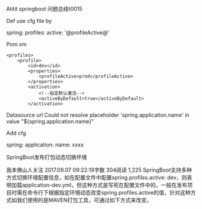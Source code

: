 Atitit springboot  问题总结t0015


Def use cfg  file by 

spring:
  profiles:
    active: '@profileActive@'

Pom.xm
 <!--定义打包命令指定的环境对应的profileActive变量值-->
    <profiles>
        <profile>
            <id>dev</id>
            <properties>
                <profileActive>prod</profileActive>
            </properties>
            <activation>
                <!--指定默认激活-->
                <activeByDefault>true</activeByDefault>
            </activation>
Datasource url
Could not resolve placeholder 'spring.application.name' in value "${spring.application.name}"



Add cfg


spring:
  application:
    name: xxxx



SpringBoot发布打包动态切换环境

我本佛山人关注
2017.09.07 09:22:19字数 304阅读 1,225
SpringBoot支持多种方式切换环境配置信息，如在配置文件中配置spring.profiles.active: dev，则表明加载application-dev.yml，但这种方式是写死在配置文件中的，一般在发布项目时需在命令行下根据指定环境动态改变spring.profiles.active的值，针对这种方式如我们使用的是MAVEN打包工具，可通过如下方式来改变。

